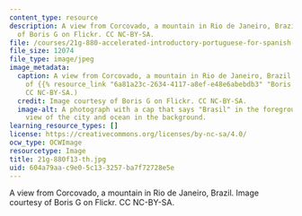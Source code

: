 ```yaml
---
content_type: resource
description: A view from Corcovado, a mountain in Rio de Janeiro, Brazil. Image courtesy
  of Boris G on Flickr. CC NC-BY-SA.
file: /courses/21g-880-accelerated-introductory-portuguese-for-spanish-speakers-fall-2013/604a79aac9e05c133257ba7f72728e5e_21g-880f13-th.jpg
file_size: 12074
file_type: image/jpeg
image_metadata:
  caption: A view from Corcovado, a mountain in Rio de Janeiro, Brazil. (Image courtesy
    of {{% resource_link "6a81a23c-2634-4117-a8ef-e48e6abebdb3" "Boris G" %}} on Flickr.
    CC NC-BY-SA.)
  credit: Image courtesy of Boris G on Flickr. CC NC-BY-SA.
  image-alt: A photograph with a cap that says "Brasil" in the foreground, with the
    view of the city and ocean in the background.
learning_resource_types: []
license: https://creativecommons.org/licenses/by-nc-sa/4.0/
ocw_type: OCWImage
resourcetype: Image
title: 21g-880f13-th.jpg
uid: 604a79aa-c9e0-5c13-3257-ba7f72728e5e
---
```

A view from Corcovado, a mountain in Rio de Janeiro, Brazil. Image courtesy of Boris G on Flickr. CC NC-BY-SA.